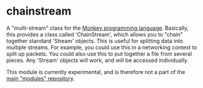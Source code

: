 # chainstream
A "multi-stream" class for the [Monkey programming language](https://github.com/blitz-research/monkey). Basically, this provides a class called 'ChainStream', which allows you to "chain" together standard 'Stream' objects. This is useful for splitting data into multiple streams. For example, you could use this in a networking context to split up packets. You could also use this to put together a file from several pieces. Any 'Stream' objects will work, and will be accessed individually.

This module is currently experimental, and is therefore not a part of the [main "modules" repository](https://github.com/Regal-Internet-Brothers/modules).
